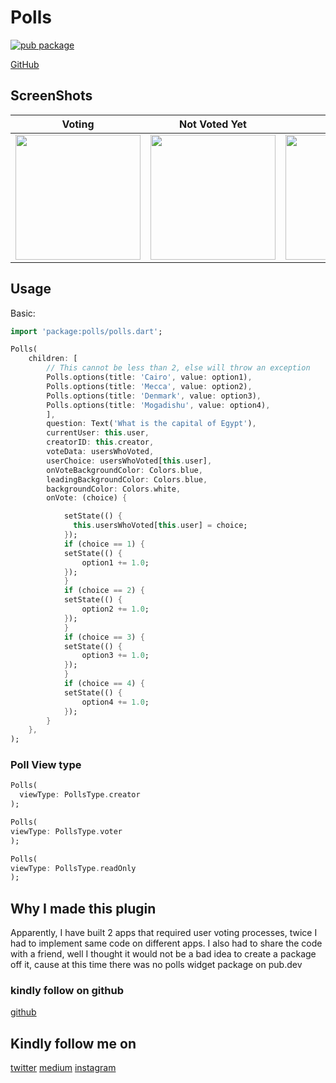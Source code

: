 # Polls

[![pub package](https://img.shields.io/badge/pub-0.2.1-brightgreen)](https://pub.dev/packages/polls)


[GitHub](https://github.com/samuelezedi/polls)

## ScreenShots

| Voting | Not Voted Yet | Voted |
| ------------- | ------------- | ------------- |
| <image width="200" src="https://raw.githubusercontent.com/samuelezedi/polls/master/example/assets/3.gif"> | <image width="200" src="https://raw.githubusercontent.com/samuelezedi/polls/master/example/assets/1.jpeg"> | <image width="200" src="https://raw.githubusercontent.com/samuelezedi/polls/master/example/assets/2.jpeg"> |


## Usage

Basic:

```dart
import 'package:polls/polls.dart';
```

```dart
Polls(
    children: [
        // This cannot be less than 2, else will throw an exception
        Polls.options(title: 'Cairo', value: option1),
        Polls.options(title: 'Mecca', value: option2),
        Polls.options(title: 'Denmark', value: option3),
        Polls.options(title: 'Mogadishu', value: option4),
        ],
        question: Text('What is the capital of Egypt'),
        currentUser: this.user,
        creatorID: this.creator,
        voteData: usersWhoVoted,
        userChoice: usersWhoVoted[this.user],
        onVoteBackgroundColor: Colors.blue,
        leadingBackgroundColor: Colors.blue,
        backgroundColor: Colors.white,
        onVote: (choice) {

            setState(() {
              this.usersWhoVoted[this.user] = choice;
            });
            if (choice == 1) {
            setState(() {
                option1 += 1.0;
            });
            }
            if (choice == 2) {
            setState(() {
                option2 += 1.0;
            });
            }
            if (choice == 3) {
            setState(() {
                option3 += 1.0;
            });
            }
            if (choice == 4) {
            setState(() {
                option4 += 1.0;
            });
        }
    },
);
```

### Poll View type

```dart
Polls(
  viewType: PollsType.creator
);
```

```dart
Polls(
viewType: PollsType.voter
);
```


```dart
Polls(
viewType: PollsType.readOnly
);
```


## Why I made this plugin

Apparently, I have built 2 apps that required user voting processes, twice I had to implement same code on different apps.
I also had to share the code with a friend, well I thought it would not be a bad idea to create a package off it, cause at this
time there was no polls widget package on pub.dev

### kindly follow on github
[github](https://github.com/samuelezedi)

## Kindly follow me on
[twitter](https://twitter.com/samuelezedi)
[medium](https://medium.com/@samuelezedi)
[instagram](https://instagram.com/samuelezedi)